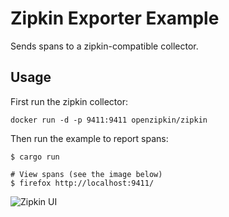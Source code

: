 # Zipkin Exporter Example

Sends spans to a zipkin-compatible collector.

## Usage

First run the zipkin collector:

```shell
docker run -d -p 9411:9411 openzipkin/zipkin
```

Then run the example to report spans:

```shell
$ cargo run

# View spans (see the image below)
$ firefox http://localhost:9411/
```

![Zipkin UI](trace.png)
